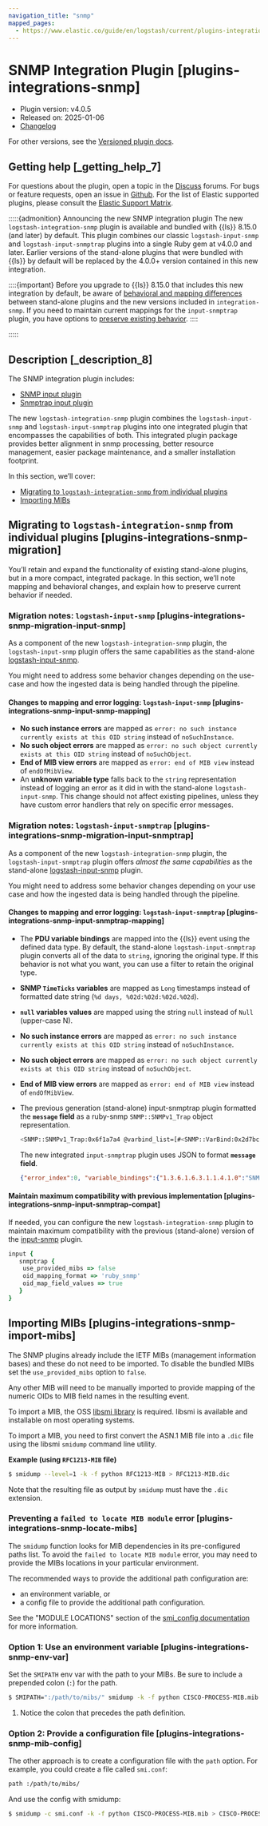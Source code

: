 ```yaml
---
navigation_title: "snmp"
mapped_pages:
  - https://www.elastic.co/guide/en/logstash/current/plugins-integrations-snmp.html
---
```


# SNMP Integration Plugin [plugins-integrations-snmp]


* Plugin version: v4.0.5
* Released on: 2025-01-06
* [Changelog](https://github.com/logstash-plugins/logstash-integration-snmp/blob/v4.0.5/CHANGELOG.md)

For other versions, see the [Versioned plugin docs](logstash-docs://docs/reference/integration-snmp-index.md).

## Getting help [_getting_help_7]

For questions about the plugin, open a topic in the [Discuss](http://discuss.elastic.co) forums. For bugs or feature requests, open an issue in [Github](https://github.com/logstash-plugins/logstash-integration-snmp). For the list of Elastic supported plugins, please consult the [Elastic Support Matrix](https://www.elastic.co/support/matrix#logstash_plugins).

:::::{admonition} Announcing the new SNMP integration plugin
The new `logstash-integration-snmp` plugin is available and bundled with {{ls}} 8.15.0 (and later) by default. This plugin combines our classic `logstash-input-snmp` and `logstash-input-snmptrap` plugins into a single Ruby gem at v4.0.0 and later. Earlier versions of the stand-alone plugins that were bundled with {{ls}} by default will be replaced by the 4.0.0+ version contained in this new integration.

::::{important}
Before you upgrade to {{ls}} 8.15.0 that includes this new integration by default, be aware of [behavioral and mapping differences](#plugins-integrations-snmp-migration) between stand-alone plugins and the new versions included in `integration-snmp`. If you need to maintain current mappings for the `input-snmptrap` plugin, you have options to [preserve existing behavior](#plugins-integrations-snmp-input-snmptrap-compat).
::::


:::::



## Description [_description_8]

The SNMP integration plugin includes:

* [SNMP input plugin](/reference/plugins-inputs-snmp.md)
* [Snmptrap input plugin](/reference/plugins-inputs-snmptrap.md)

The new `logstash-integration-snmp` plugin combines the `logstash-input-snmp` and `logstash-input-snmptrap` plugins into one integrated plugin that encompasses the capabilities of both. This integrated plugin package provides better alignment in snmp processing, better resource management, easier package maintenance, and a smaller installation footprint.

In this section, we’ll cover:

* [Migrating to `logstash-integration-snmp` from individual plugins](#plugins-integrations-snmp-migration)
* [Importing MIBs](#plugins-integrations-snmp-import-mibs)


## Migrating to `logstash-integration-snmp` from individual plugins [plugins-integrations-snmp-migration]

You’ll retain and expand the functionality of existing stand-alone plugins, but in a more compact, integrated package. In this section, we’ll note mapping and behavioral changes, and explain how to preserve current behavior if needed.

### Migration notes: `logstash-input-snmp` [plugins-integrations-snmp-migration-input-snmp]

As a component of the new `logstash-integration-snmp` plugin, the `logstash-input-snmp` plugin offers the same capabilities as the stand-alone [logstash-input-snmp](https://github.com/logstash-plugins/logstash-input-snmp).

You might need to address some behavior changes depending on the use-case and how the ingested data is being handled through the pipeline.

#### Changes to mapping and error logging: `logstash-input-snmp` [plugins-integrations-snmp-input-snmp-mapping]

* **No such instance errors** are mapped as `error: no such instance currently exists at this OID string` instead of `noSuchInstance`.
* **No such object errors** are mapped as `error: no such object currently exists at this OID string` instead of `noSuchObject`.
* **End of MIB view errors** are mapped as `error: end of MIB view` instead of `endOfMibView`.
* An **unknown variable type** falls back to the `string` representation instead of logging an error as it did in with the stand-alone `logstash-input-snmp`. This change should not affect existing pipelines, unless they have custom error handlers that rely on specific error messages.



### Migration notes: `logstash-input-snmptrap` [plugins-integrations-snmp-migration-input-snmptrap]

As a component of the new `logstash-integration-snmp` plugin, the `logstash-input-snmptrap` plugin offers *almost the same capabilities* as the stand-alone [logstash-input-snmp](https://github.com/logstash-plugins/logstash-input-snmp) plugin.

You might need to address some behavior changes depending on your use case and how the ingested data is being handled through the pipeline.

#### Changes to mapping and error logging: `logstash-input-snmptrap` [plugins-integrations-snmp-input-snmptrap-mapping]

* The **PDU variable bindings** are mapped into the {{ls}} event using the defined data type. By default, the stand-alone `logstash-input-snmptrap` plugin converts all of the data to `string`, ignoring the original type. If this behavior is not what you want, you can use a filter to retain the original type.
* **SNMP `TimeTicks` variables** are mapped as `Long` timestamps instead of formatted date string (`%d days, %02d:%02d:%02d.%02d`).
* **`null` variables values** are mapped using the string `null` instead of `Null` (upper-case N).
* **No such instance errors** are mapped as `error: no such instance currently exists at this OID string` instead of `noSuchInstance`.
* **No such object errors** are mapped as `error: no such object currently exists at this OID string` instead of `noSuchObject`.
* **End of MIB view errors** are mapped as `error: end of MIB view` instead of `endOfMibView`.
* The previous generation (stand-alone) input-snmptrap plugin formatted the **`message` field** as a ruby-snmp `SNMP::SNMPv1_Trap` object representation.

    ```sh
    <SNMP::SNMPv1_Trap:0x6f1a7a4 @varbind_list=[#<SNMP::VarBind:0x2d7bcd8f @value="teststring", @name=[1.11.12.13.14.15]>], @timestamp=#<SNMP::TimeTicks:0x1af47e9d @value=55>, @generic_trap=6,  @enterprise=[1.2.3.4.5.6], @source_ip="127.0.0.1", @agent_addr=#<SNMP::IpAddress:0x29a4833e @value="test">, @specific_trap=99>
    ```

    The new integrated `input-snmptrap` plugin uses JSON to format **`message` field**.

    ```json
    {"error_index":0, "variable_bindings":{"1.3.6.1.6.3.1.1.4.1.0":"SNMPv2-MIB::coldStart", "1.3.6.1.2.1.1.3.0":0}, "error_status":0, "type":"TRAP", "error_status_text":"Success", "community":"public", "version":"2c", "request_id":1436216872}
    ```



#### Maintain maximum compatibility with previous implementation [plugins-integrations-snmp-input-snmptrap-compat]

If needed, you can configure the new `logstash-integration-snmp` plugin to maintain maximum compatibility with the previous (stand-alone) version of the [input-snmp](https://github.com/logstash-plugins/logstash-input-snmp) plugin.

```ruby
input {
   snmptrap {
    use_provided_mibs => false
    oid_mapping_format => 'ruby_snmp'
    oid_map_field_values => true
   }
}
```




## Importing MIBs [plugins-integrations-snmp-import-mibs]

The SNMP plugins already include the IETF MIBs (management information bases) and these do not need to be imported. To disable the bundled MIBs set the `use_provided_mibs` option to `false`.

Any other MIB will need to be manually imported to provide mapping of the numeric OIDs to MIB field names in the resulting event.

To import a MIB, the OSS [libsmi library](https://www.ibr.cs.tu-bs.de/projects/libsmi/) is required. libsmi is available and installable on most operating systems.

To import a MIB, you need to first convert the ASN.1 MIB file into a `.dic` file using the libsmi `smidump` command line utility.

**Example (using `RFC1213-MIB` file)**

```sh
$ smidump --level=1 -k -f python RFC1213-MIB > RFC1213-MIB.dic
```

Note that the resulting file as output by `smidump` must have the `.dic` extension.

### Preventing a `failed to locate MIB module` error [plugins-integrations-snmp-locate-mibs]

The `smidump` function looks for MIB dependencies in its pre-configured paths list. To avoid the `failed to locate MIB module` error, you may need to provide the MIBs locations in your particular environment.

The recommended ways to provide the additional path configuration are:

* an environment variable, or
* a config file to provide the additional path configuration.

See the "MODULE LOCATIONS" section of the [smi_config documentation](https://www.ibr.cs.tu-bs.de/projects/libsmi/smi_config.md#MODULE%20LOCATIONS) for more information.


### Option 1: Use an environment variable [plugins-integrations-snmp-env-var]

Set the `SMIPATH` env var with the path to your MIBs. Be sure to include a prepended colon (`:`) for the path.

```sh
$ SMIPATH=":/path/to/mibs/" smidump -k -f python CISCO-PROCESS-MIB.mib > CISCO-PROCESS-MIB_my.dic <1>
```

1. Notice the colon that precedes the path definition.



### Option 2: Provide a configuration file [plugins-integrations-snmp-mib-config]

The other approach is to create a configuration file with the `path` option. For example, you could create a file called `smi.conf`:

```sh
path :/path/to/mibs/
```

And use the config with smidump:

```sh
$ smidump -c smi.conf -k -f python CISCO-PROCESS-MIB.mib > CISCO-PROCESS-MIB_my.dic
```



